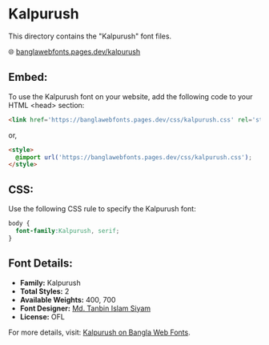 # Kalpurush

This directory contains the "Kalpurush" font files.

🌐 [banglawebfonts.pages.dev/kalpurush](https://banglawebfonts.pages.dev/kalpurush/)

## Embed:
To use the Kalpurush font on your website, add the following code to your HTML &lt;head&gt; section:
```html
<link href='https://banglawebfonts.pages.dev/css/kalpurush.css' rel='stylesheet'>
```

or,
```html
<style>
  @import url('https://banglawebfonts.pages.dev/css/kalpurush.css');
</style>
```

## CSS:
Use the following CSS rule to specify the Kalpurush font:
```css
body {
  font-family:Kalpurush, serif;
}
```

## Font Details:
- **Family:** Kalpurush
- **Total Styles:** 2
- **Available Weights:** 400, 700
- **Font Designer:** [Md. Tanbin Islam Siyam](https://github.com/potasiyam)
- **License:** OFL

For more details, visit: [Kalpurush on Bangla Web Fonts](https://banglawebfonts.pages.dev/kalpurush/#about).